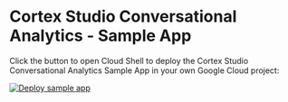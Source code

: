 # Cortex Studio Conversational Analytics - Sample App 

Click the button to open Cloud Shell to deploy the Cortex Studio Conversational Analytics Sample App in your own Google Cloud project:

[![Deploy sample app](https://gstatic.com/cloudssh/images/open-btn.svg)](https://shell.cloud.google.com/cloudshell/?terminal=true&show=terminal&cloudshell_git_repo=https://github.com/mpeder/oneclickdeploytest.git&cloudshell_tutorial=deploy_guide_studio.md)